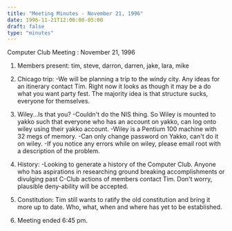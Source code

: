 ```yaml
---
title: "Meeting Minutes - November 21, 1996"
date: 1996-11-21T12:00:00-05:00
draft: false
type: "minutes"
---
```


Computer Club Meeting :  November 21, 1996 </p><p>
1. Members present: tim, steve, darron, darren, jake, lara, mike </p><p>
2. Chicago trip: 	-We will be planning a trip to the windy city.  Any 	 ideas for an itinerary contact Tim. Right now it looks 	 as though it may be a do what you want party fest.  The  	 majority idea is that structure sucks, everyone for themselves. </p><p>
3. Wiley...Is that you? 	-Couldn't do the NIS thing. So Wiley is mounted to yakko such 	 that everyone who has an account on yakko, can log 	 onto wiley using their yakko account. 	-Wiley is a Pentium 100 machine with 32 megs of memory.  	-Can only change password on Yakko, can't do it on wiley. 	-If you notice any errors while on wiley, please email 	 root with a description of the problem. </p><p>
4. History: 	-Looking to generate a history of the Computer Club. 	 Anyone who has aspirations in researching ground 	 breaking accomplishments or divulging past  	 C-Club actions of members contact Tim.  Don't worry, 	 plausible deny-ability will be accepted. </p><p>
5. Constitution: 	Tim still wants to ratify the old constitution and  	bring it more up to date.  Who, what, when and where 	has yet to be established. </p><p>
6. Meeting ended 6:45 pm. </p><p>
</p><p>
</p>
